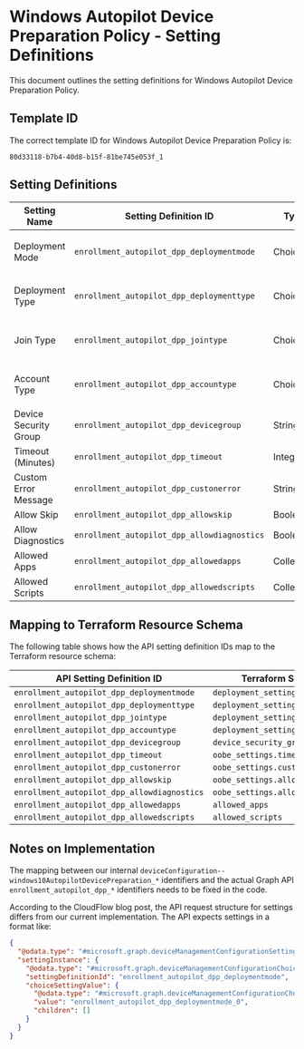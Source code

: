 # Windows Autopilot Device Preparation Policy - Setting Definitions

This document outlines the setting definitions for Windows Autopilot Device Preparation Policy.

## Template ID

The correct template ID for Windows Autopilot Device Preparation Policy is:

```
80d33118-b7b4-40d8-b15f-81be745e053f_1
```

## Setting Definitions

| Setting Name | Setting Definition ID | Type | Valid Values |
|-------------|----------------------|------|--------------|
| Deployment Mode | `enrollment_autopilot_dpp_deploymentmode` | Choice | `enrollment_autopilot_dpp_deploymentmode_0` (Standard mode)<br>`enrollment_autopilot_dpp_deploymentmode_1` (Enhanced mode) |
| Deployment Type | `enrollment_autopilot_dpp_deploymenttype` | Choice | `enrollment_autopilot_dpp_deploymenttype_0` (User-driven)<br>`enrollment_autopilot_dpp_deploymenttype_1` (Self-deploying) |
| Join Type | `enrollment_autopilot_dpp_jointype` | Choice | `enrollment_autopilot_dpp_jointype_0` (Azure AD joined)<br>`enrollment_autopilot_dpp_jointype_1` (Azure AD hybrid joined) |
| Account Type | `enrollment_autopilot_dpp_accountype` | Choice | `enrollment_autopilot_dpp_accountype_0` (Standard User)<br>`enrollment_autopilot_dpp_accountype_1` (Administrator) |
| Device Security Group | `enrollment_autopilot_dpp_devicegroup` | String | ID of the device security group |
| Timeout (Minutes) | `enrollment_autopilot_dpp_timeout` | Integer | Valid range: 15-720 |
| Custom Error Message | `enrollment_autopilot_dpp_custonerror` | String | Any text, max 1000 chars |
| Allow Skip | `enrollment_autopilot_dpp_allowskip` | Boolean | `true` or `false` |
| Allow Diagnostics | `enrollment_autopilot_dpp_allowdiagnostics` | Boolean | `true` or `false` |
| Allowed Apps | `enrollment_autopilot_dpp_allowedapps` | Collection | List of app IDs |
| Allowed Scripts | `enrollment_autopilot_dpp_allowedscripts` | Collection | List of script IDs |

## Mapping to Terraform Resource Schema

The following table shows how the API setting definition IDs map to the Terraform resource schema:

| API Setting Definition ID | Terraform Schema Path |
|--------------------------|----------------------|
| `enrollment_autopilot_dpp_deploymentmode` | `deployment_settings.deployment_mode` |
| `enrollment_autopilot_dpp_deploymenttype` | `deployment_settings.deployment_type` |
| `enrollment_autopilot_dpp_jointype` | `deployment_settings.join_type` |
| `enrollment_autopilot_dpp_accountype` | `deployment_settings.account_type` |
| `enrollment_autopilot_dpp_devicegroup` | `device_security_group` |
| `enrollment_autopilot_dpp_timeout` | `oobe_settings.timeout_in_minutes` |
| `enrollment_autopilot_dpp_custonerror` | `oobe_settings.custom_error_message` |
| `enrollment_autopilot_dpp_allowskip` | `oobe_settings.allow_skip` |
| `enrollment_autopilot_dpp_allowdiagnostics` | `oobe_settings.allow_diagnostics` |
| `enrollment_autopilot_dpp_allowedapps` | `allowed_apps` |
| `enrollment_autopilot_dpp_allowedscripts` | `allowed_scripts` |

## Notes on Implementation

The mapping between our internal `deviceConfiguration--windows10AutopilotDevicePreparation_*` identifiers and the actual Graph API `enrollment_autopilot_dpp_*` identifiers needs to be fixed in the code.

According to the CloudFlow blog post, the API request structure for settings differs from our current implementation. The API expects settings in a format like:

```json
{
  "@odata.type": "#microsoft.graph.deviceManagementConfigurationSetting",
  "settingInstance": {
    "@odata.type": "#microsoft.graph.deviceManagementConfigurationChoiceSettingInstance",
    "settingDefinitionId": "enrollment_autopilot_dpp_deploymentmode",
    "choiceSettingValue": {
      "@odata.type": "#microsoft.graph.deviceManagementConfigurationChoiceSettingValue",
      "value": "enrollment_autopilot_dpp_deploymentmode_0",
      "children": []
    }
  }
}
```
